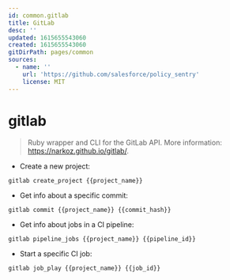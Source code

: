 ```yaml
---
id: common.gitlab
title: GitLab
desc: ''
updated: 1615655543060
created: 1615655543060
gitDirPath: pages/common
sources:
  - name: ''
    url: 'https://github.com/salesforce/policy_sentry'
    license: MIT
---
```

# gitlab

> Ruby wrapper and CLI for the GitLab API.
> More information: <https://narkoz.github.io/gitlab/>.

- Create a new project:

`gitlab create_project {{project_name}}`

- Get info about a specific commit:

`gitlab commit {{project_name}} {{commit_hash}}`

- Get info about jobs in a CI pipeline:

`gitlab pipeline_jobs {{project_name}} {{pipeline_id}}`

- Start a specific CI job:

`gitlab job_play {{project_name}} {{job_id}}`

